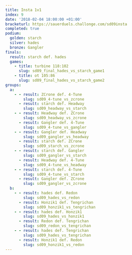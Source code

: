 ```yaml
---
title: Insta 1v1
index: 9
date: '2018-02-04 18:00:00 +01:00'
bracketurl: https://sauerduels.challonge.com/sd09insta
completed: true
podium:
  golden: starch
  silver: hades
  bronze: Gangler
finals:
  result: starch def. hades
  games:
    - title: turbine 118:102
      slug: sd09_final_hades_vs_starch_game1
    - title: ot 105:86
      slug: sd09_final_hades_vs_starch_game2
groups:
  a:
    - - result: ZCrone def. 4-Tune
        slug: sd09_4-tune_vs_zcrone
      - result: starch def. Headway
        slug: sd09_headway_vs_starch
    - - result: Headway def. ZCrone
        slug: sd09_headway_vs_zcrone
      - result: Gangler def. 4-Tune
        slug: sd09_4-tune_vs_gangler
    - - result: Gangler def. Headway
        slug: sd09_gangler_vs_headway
      - result: starch def. ZCrone
        slug: sd09_starch_vs_zcrone
    - - result: starch def. Gangler
        slug: sd09_gangler_vs_starch
      - result: Headway def. 4-Tune
        slug: sd09_4-tune_vs_headway
    - - result: starch def. 4-Tune
        slug: sd09_4-tune_vs_starch
      - result: Gangler def. ZCrone
        slug: sd09_gangler_vs_zcrone
  b:
    - - result: hades def. Redon
        slug: sd09_hades_vs_redon
      - result: Honzik1 def. Tengrichan
        slug: sd09_honzik1_vs_tengrichan
    - - result: hades def. Honzik1
        slug: sd09_hades_vs_honzik1
      - result: Redon def. Tengrichan
        slug: sd09_redon_vs_tengrichan
    - - result: hades def. Tengrichan
        slug: sd09_hades_vs_tengrichan
      - result: Honzik1 def. Redon
        slug: sd09_honzik1_vs_redon
---
```

